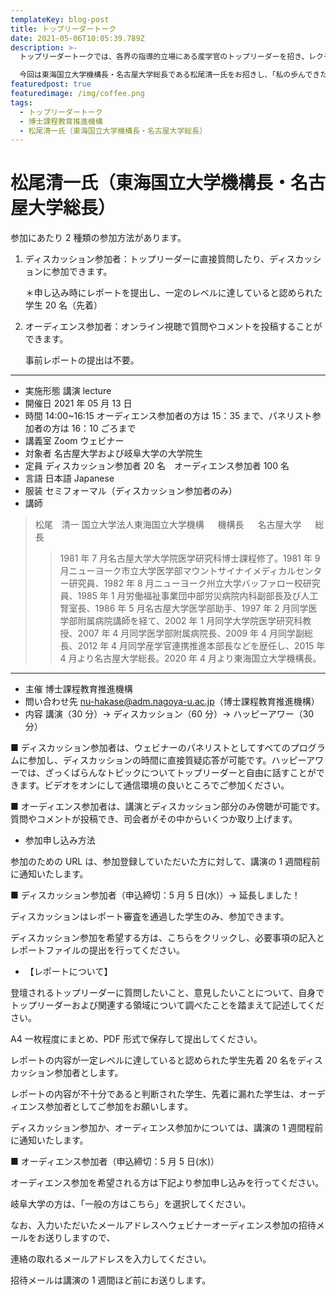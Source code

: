 ```yaml
---
templateKey: blog-post
title: トップリーダートーク
date: 2021-05-06T10:05:39.789Z
description: >-
  トップリーダートークでは、各界の指導的立場にある産学官のトップリーダーを招き、レクチャーやディスカッションを通じてトップの役割や使命、リーダーシップのあり方などを直接学ぶ機会を提供しています。

  今回は東海国立大学機構長・名古屋大学総長である松尾清一氏をお招きし、「私の歩んできた道ー安定は動の中に在り」というテーマで講演をしていただきます。
featuredpost: true
featuredimage: /img/coffee.png
tags:
  - トップリーダートーク
  - 博士課程教育推進機構
  - 松尾清一氏（東海国立大学機構長・名古屋大学総長）
---
```

# 松尾清一氏（東海国立大学機構長・名古屋大学総長）

参加にあたり 2 種類の参加方法があります。

1. ディスカッション参加者：トップリーダーに直接質問したり、ディスカッションに参加できます。

   ＊申し込み時にレポートを提出し、一定のレベルに達していると認められた学生 20 名（先着）
2. オーディエンス参加者：オンライン視聴で質問やコメントを投稿することができます。

   事前レポートの提出は不要。

- - -

* 実施形態
  講演
  lecture
* 開催日 2021 年 05 月 13 日
* 時間
  14:00~16:15
  オーディエンス参加者の方は 15：35 まで、パネリスト参加者の方は 16：10 ごろまで
* 講義室
  Zoom ウェビナー
* 対象者
  名古屋大学および岐阜大学の大学院生
* 定員
  ディスカッション参加者 20 名　オーディエンス参加者 100 名
* 言語
  日本語
  Japanese
* 服装
  セミフォーマル（ディスカッション参加者のみ）
* 講師

> 松尾　清一
> 国⽴⼤学法⼈東海国⽴⼤学機構   機構⻑  
> 名古屋⼤学   総⻑
>
> > 1981 年 7 月名古屋大学大学院医学研究科博士課程修了。1981 年 9 月ニューヨーク市立大学医学部マウントサイナイメディカルセンター研究員、1982 年 8 月ニューヨーク州立大学バッファロー校研究員、1985 年 1 月労働福祉事業団中部労災病院内科副部長及び人工腎室長、1986 年 5 月名古屋大学医学部助手、1997 年 2 月同学医学部附属病院講師を経て、2002 年 1 月同学大学院医学研究科教授、2007 年 4 月同学医学部附属病院長、2009 年 4 月同学副総長、2012 年 4 月同学産学官連携推進本部長などを歴任し、2015 年 4 月より名古屋大学総長。2020 年 4 月より東海国立大学機構長。

- - -

* 主催
  博士課程教育推進機構
* 問い合わせ先
  nu-hakase@adm.nagoya-u.ac.jp（博士課程教育推進機構）
* 内容
  講演（30 分）→ ディスカッション（60 分）→ ハッピーアワー（30 分）

■ ディスカッション参加者は、ウェビナーのパネリストとしてすべてのプログラムに参加し、ディスカッションの時間に直接質疑応答が可能です。ハッピーアワーでは、ざっくばらんなトピックについてトップリーダーと自由に話すことができます。ビデオをオンにして通信環境の良いところでご参加ください。

■ オーディエンス参加者は、講演とディスカッション部分のみ傍聴が可能です。質問やコメントが投稿でき、司会者がその中からいくつか取り上げます。

* 参加申し込み方法

参加のための URL は、参加登録していただいた方に対して、講演の 1 週間程前に通知いたします。

■ ディスカッション参加者（申込締切：5 月 5 日(水)）→ 延長しました！

ディスカッションはレポート審査を通過した学生のみ、参加できます。

ディスカッション参加を希望する方は、こちらをクリックし、必要事項の記入とレポートファイルの提出を行ってください。

* 【レポートについて】

登壇されるトップリーダーに質問したいこと、意見したいことについて、自身でトップリーダーおよび関連する領域について調べたことを踏まえて記述してください。

A4 一枚程度にまとめ、PDF 形式で保存して提出してください。

レポートの内容が一定レベルに達していると認められた学生先着 20 名をディスカッション参加者とします。

レポートの内容が不十分であると判断された学生、先着に漏れた学生は、オーディエンス参加者としてご参加をお願いします。

ディスカッション参加か、オーディエンス参加かについては、講演の 1 週間程前に通知いたします。

■ オーディエンス参加者（申込締切：5 月 5 日(水)）

オーディエンス参加を希望される方は下記より参加申し込みを行ってください。

岐阜大学の方は、「一般の方はこちら」を選択してください。

なお、入力いただいたメールアドレスへウェビナーオーディエンス参加の招待メールをお送りしますので、

連絡の取れるメールアドレスを入力してください。

招待メールは講演の 1 週間ほど前にお送りします。

